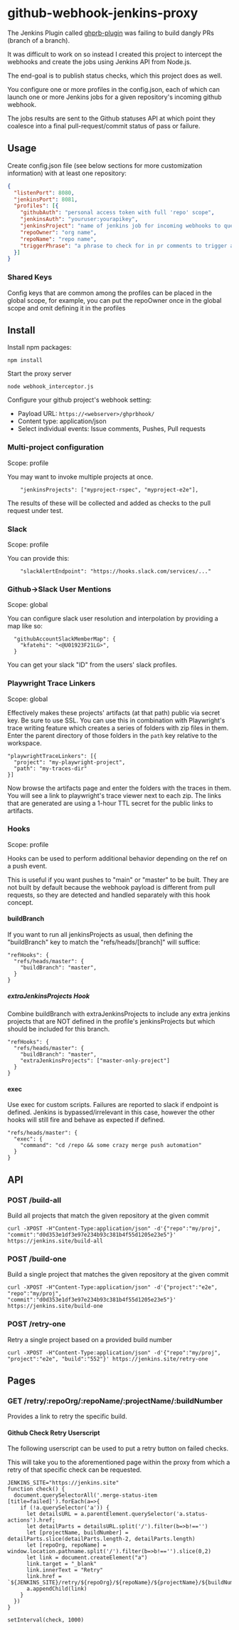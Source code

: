 # github-webhook-jenkins-proxy

The Jenkins Plugin called [ghprb-plugin](https://github.com/jenkinsci/ghprb-plugin) was failing to build dangly PRs (branch of a branch).

It was difficult to work on so instead I created this project to intercept the webhooks and create the jobs using Jenkins API from Node.js.

The end-goal is to publish status checks, which this project does as well.

You configure one or more profiles in the config.json, each of which can launch one or more Jenkins jobs for a given repository's incoming github webhook.

The jobs results are sent to the Github statuses API at which point they coalesce into a final pull-request/commit status of pass or failure.

## Usage

Create config.json file (see below sections for more customization information) with at least one repository:

```json
{
  "listenPort": 8080,
  "jenkinsPort": 8081,
  "profiles": [{
    "githubAuth": "personal access token with full 'repo' scope",
    "jenkinsAuth": "youruser:yourapikey",
    "jenkinsProject": "name of jenkins job for incoming webhooks to queue",
    "repoOwner": "org name",
    "repoName": "repo name",
    "triggerPhrase": "a phrase to check for in pr comments to trigger a build",
  }]
}
```

### Shared Keys

Config keys that are common among the profiles can be placed in the global scope, for example, you can put the repoOwner once in the global scope and omit defining it in the profiles


## Install

Install npm packages:

```
npm install
```

Start the proxy server

`node webhook_interceptor.js`

Configure your github project's webhook setting:

* Payload URL: `https://<webserver>/ghprbhook/`
* Content type: application/json
* Select individual events: Issue comments, Pushes, Pull requests

### Multi-project configuration

Scope: profile

You may want to invoke multiple projects at once.

```
    "jenkinsProjects": ["myproject-rspec", "myproject-e2e"],
```

The results of these will be collected and added as checks to the pull request under test.

### Slack

Scope: profile

You can provide this: 

```
    "slackAlertEndpoint": "https://hooks.slack.com/services/..."
```

### Github->Slack User Mentions

Scope: global

You can configure slack user resolution and interpolation by providing a map like so:

```
  "githubAccountSlackMemberMap": {
    "kfatehi": "<@U01923F21LG>",
  }
```

You can get your slack "ID" from the users' slack profiles.

### Playwright Trace Linkers

Scope: global

Effectively makes these projects' artifacts (at that path) public via secret key. Be sure to use SSL.
You can use this in combination with Playwright's trace writing feature which creates a series of folders with zip files in them.
Enter the parent directory of those folders in the `path` key relative to the workspace.

```
"playwrightTraceLinkers": [{
  "project": "my-playwright-project",
  "path": "my-traces-dir"
}]
```

Now browse the artifacts page and enter the folders with the traces in them.
You will see a link to playwright's trace viewer next to each zip.
The links that are generated are using a 1-hour TTL secret for the public links to artifacts.

### Hooks

Scope: profile

Hooks can be used to perform additional behavior depending on the ref on a push event.

This is useful if you want pushes to "main" or "master" to be built. They are not built by default because the webhook payload is different from pull requests, so they are detected and handled separately with this hook concept.

#### buildBranch

If you want to run all jenkinsProjects as usual, then defining the "buildBranch" key to match the "refs/heads/[branch]" will suffice:

```
"refHooks": {
  "refs/heads/master": {
    "buildBranch": "master",
  }
}
```

##### extraJenkinsProjects Hook

Combine buildBranch with extraJenkinsProjects to include any extra jenkins projects that are NOT defined in the profile's jenkinsProjects but which should be included for this branch.

```
"refHooks": {
  "refs/heads/master": {
    "buildBranch": "master",
    "extraJenkinsProjects": ["master-only-project"]
  }
}
```

#### exec

Use exec for custom scripts. Failures are reported to slack if endpoint is defined. Jenkins is bypassed/irrelevant in this case, however the other hooks will still fire and behave as expected if defined.

```
"refs/heads/master": {
  "exec": {
    "command": "cd /repo && some crazy merge push automation"
  }
}
```

## API

### POST /build-all

Build all projects that match the given repository at the given commit

`curl -XPOST -H"Content-Type:application/json" -d'{"repo":"my/proj", "commit":"d0d353e1df3e97e234b93c381b4f55d1205e23e5"}' https://jenkins.site/build-all`

### POST /build-one

Build a single project that matches the given repository at the given commit

`curl -XPOST -H"Content-Type:application/json" -d'{"project":"e2e", "repo":"my/proj", "commit":"d0d353e1df3e97e234b93c381b4f55d1205e23e5"}' https://jenkins.site/build-one`


### POST /retry-one

Retry a single project based on a provided build number

`curl -XPOST -H"Content-Type:application/json" -d'{"repo":"my/proj", "project":"e2e", "build":"552"}' https://jenkins.site/retry-one`

## Pages

### GET /retry/:repoOrg/:repoName/:projectName/:buildNumber

Provides a link to retry the specific build.

#### Github Check Retry Userscript

The following userscript can be used to put a retry button on failed checks.

This will take you to the aforementioned page within the proxy from which a retry of that specific check can be requested.

```
JENKINS_SITE="https://jenkins.site"
function check() {
  document.querySelectorAll('.merge-status-item [title=failed]').forEach(a=>{
    if (!a.querySelector('a')) {
      let detailsURL = a.parentElement.querySelector('a.status-actions').href;
      let detailParts = detailsURL.split('/').filter(b=>b!=='')
      let [projectName, buildNumber] = detailParts.slice(detailParts.length-2, detailParts.length)
      let [repoOrg, repoName] = window.location.pathname.split('/').filter(b=>b!=='').slice(0,2)
      let link = document.createElement("a")
      link.target = "_blank"
      link.innerText = "Retry"
      link.href = `${JENKINS_SITE}/retry/${repoOrg}/${repoName}/${projectName}/${buildNumber}`
      a.appendChild(link)
    }
  })
}

setInterval(check, 1000)
```
